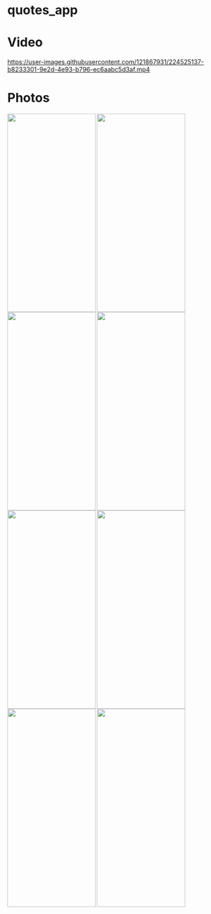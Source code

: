 # quotes_app

# Video

https://user-images.githubusercontent.com/121867931/224525137-b8233301-9e2d-4e93-b796-ec6aabc5d3af.mp4


# Photos

<img align='left' src="https://user-images.githubusercontent.com/121867931/224524820-983f64d8-c74c-4df5-9a1f-e1733b308c9a.jpg" width="200" height="450">
<img src="https://user-images.githubusercontent.com/121867931/224524823-3ce1a11d-bf79-4a1a-b935-3209dcae9d52.jpg" width="200" height="450">

<img align='left' src="https://user-images.githubusercontent.com/121867931/224524828-eb56b64a-6ff0-48af-8222-c2c8cdbb2248.jpg" width="200" height="450">
<img src="https://user-images.githubusercontent.com/121867931/224524848-765bb86f-846c-47fa-8816-a3aed92daae2.jpg" width="200" height="450">

<img align='left' src="https://user-images.githubusercontent.com/121867931/224524855-0eca3097-a8f0-4f71-9969-82c6be8c4b17.jpg" width="200" height="450">
<img src="https://user-images.githubusercontent.com/121867931/224524858-66509848-4efe-4995-b0a2-4dc1a812b747.jpg" width="200" height="450">

<img align='left' src="https://user-images.githubusercontent.com/121867931/224524863-6dab3833-3d5b-4652-9cb3-baabab52e0d1.jpg" width="200" height="450">
<img src="https://user-images.githubusercontent.com/121867931/224524865-5ee0f9d6-d828-4eda-b857-c902d228416f.jpg" width="200" height="450">
